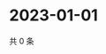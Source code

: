 # 2023-01-01

共 0 条

<!-- BEGIN WEIBO -->
<!-- 最后更新时间 Sun Jan 01 2023 15:11:54 GMT+0800 (China Standard Time) -->

<!-- END WEIBO -->
